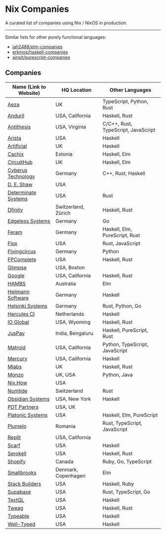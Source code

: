 # Nix Companies

A curated list of companies using Nix / NixOS in production.

---

Similar lists for other purely functional languages:

- [jah2488/elm-companies][elm-companies]
- [erkmos/haskell-companies][haskell-companies]
- [ajnsit/purescript-companies][purescript-companies]

[elm-companies]: https://github.com/jah2488/elm-companies
[haskell-companies]: https://github.com/erkmos/haskell-companies
[purescript-companies]: https://github.com/ajnsit/purescript-companies


## Companies

Name (Link to Website)| HQ Location    | Other Languages
----------------------|----------------|-----------------------------------
[Aeza]                | UK                  | TypeScript, Python, Rust
[Anduril]             | USA, California     | Haskell, Rust
[Antithesis]          | USA, Virginia       | C/C++, Rust, TypeScript, JavaScript
[Arista]              | USA                 | Haskell
[Artificial]          | UK                  | Haskell
[Cachix]              | Estonia             | Haskell, Elm
[CircuitHub]          | UK                  | Haskell, Elm
[Cyberus Technology]  | Germany             | C++, Rust, Haskell
[D. E. Shaw]          | USA                 |
[Determinate Systems] | USA                 | Rust
[Dfinity]             | Switzerland, Zürich | Haskell, Rust
[Edgeless Systems]    | Germany             | Go
[Feram]               | Germany             | Haskell, Elm, PureScript, Rust
[Flox]                | USA                 | Rust, JavaScript
[Flyingcircus]        | Germany             | Python
[FPComplete]          | USA                 | Haskell, Rust
[Glimpse]             | USA, Boston         |
[Google]              | USA, California     | Haskell, Rust
[HAMBS]               | Australia           | Elm
[Heilmann Software]   | Germany             | Haskell
[Helsinki Systems]    | Germany             | Rust, Python, Go
[Hercules CI]         | Netherlands         | Haskell
[IO Global]           | USA, Wyoming        | Haskell, Rust
[JusPay]              | India, Bengaluru    | Haskell, PureScript, Rust
[Matroid]             | USA, California     | Python, TypeScript, JavaScript
[Mercury]             | USA, California     | Haskell
[Mlabs]               | UK                  | Haskell, Rust
[Monzo]               | UK, USA             | Python, Java 
[Nix.How]             | USA                 |
[Numtide]             | Switzerland         | Rust
[Obsidian Systems]    | USA, New York       | Haskell
[PDT Partners]        | USA, UK             |
[Platonic Systems]    | USA                 | Haskell, Elm, PureScript
[Plumelo]             | Romania             | Rust, TypeScript, JavaScript
[Replit]              | USA, California     |
[Scarf]               | USA                 | Haskell
[Serokell]            | USA                 | Haskell, Rust
[Shopify]             | Canada              | Ruby, Go, TypeScript
[Smallbrooks]         | Denmark, Copenhagen | Elm
[Stack Builders]      | USA                 | Haskell, Ruby
[Supabase]            | USA                 | Rust, TypeScript, Go
[TextQL]              | USA                 | Haskell
[Tweag]               | USA                 | Haskell, Rust
[Typeable]            | USA                 | Haskell
[Well-Typed]          | USA                 | Haskell

[Aeza]: https://aeza.net
[Anduril]: https://www.anduril.com
[Antithesis]: https://antithesis.com
[Arista]: https://www.arista.com
[Artificial]: https://artificial.io
[Cachix]: https://cachix.org
[CircuitHub]: https://circuithub.com
[Cyberus Technology]: https://cyberus-technology.de
[D. E. Shaw]: https://www.deshaw.com
[Determinate Systems]: https://determinate.systems
[Dfinity]: https://dfinity.org
[Edgeless Systems]: https://www.edgeless.systems
[Feram]: https://www.feram.io
[Flox]: https://flox.dev
[Flyingcircus]: https://flyingcircus.io/
[FPComplete]: https://www.fpcomplete.com
[Glimpse]: https://www.glimp.se
[Google]: https://www.google.com
[HAMBS]: https://www.hambs.com.au
[Heilmann Software]: https://www.heilmannsoftware.com
[Helsinki Systems]: https://helsinki-systems.de/
[Hercules CI]: https://hercules-ci.com
[IO Global]: https://iohk.io
[JusPay]: https://juspay.in/
[Matroid]: https://matroid.com
[Mercury]: https://mercury.com
[Monzo]: https://monzo.com/
[Mlabs]: https://mlabs.city
[Nix.How]: https://nix.how
[Numtide]: https://numtide.com
[Obsidian Systems]: https://obsidian.systems
[PDT Partners]: https://pdtpartners.com
[Platonic Systems]: https://platonic.systems
[Plumelo]: https://plumelo.com
[Replit]: https://replit.com
[Scarf]: https://scarf.sh
[Serokell]: https://serokell.io
[Shopify]: https://www.shopify.com
[Smallbrooks]: https://smallbrooks.com/
[Stack Builders]: https://www.stackbuilders.com
[Supabase]: https://supabase.com/
[TextQL]: https://www.textql.com
[Tweag]: https://www.tweag.io
[Typeable]: https://typeable.io
[Well-Typed]: https://well-typed.com
